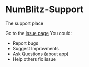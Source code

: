 # NumBlitz-Support
The support place

Go to the [Issue page](https://github.com/Tony14261/NumBlitz-Support/issues)
You could:
- Report bugs
- Suggest Improvments
- Ask Questions (about app)
- Help others fix issue

